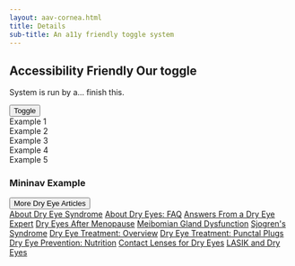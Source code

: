 ```yaml
--- 
layout: aav-cornea.html 
title: Details 
sub-title: An a11y friendly toggle system 
--- 
```


## Accessibility Friendly Our toggle
System is run by a... finish this.

<div class="element-box">
    <button class="button button--primary" data-a11y-toggle="ex-toggle-1">Toggle</button>
    <div class="toggle__content" id="ex-toggle-1">
        <span>Example 1</span><br>
        <span>Example 2</span><br>
        <span>Example 3</span><br>
        <span>Example 4</span><br>
        <span>Example 5</span>
    </div>
</div>

### Mininav Example

<div class="element-box">
    <nav class="toggle toggle--mininav">
        <button class="button button--primary button--arrow button--arrow-right" data-a11y-toggle="mini-nav-dryeye">More Dry Eye Articles</button>
        <div class="toggle__content" id="mini-nav-dryeye">
            <a class="toggle__link" href="http://www.allaboutvision.com/conditions/dryeye-syndrome.htm" target="_blank">About Dry Eye Syndrome</a>
            <a class="toggle__link" href="http://www.allaboutvision.com/askdoc/dry-eyes.htm" target="_blank">About Dry Eyes: FAQ</a>
            <a class="toggle__link" href="http://www.allaboutvision.com/askdoc/ask-dry-eye-doctor.htm" target="_blank">Answers From a Dry Eye Expert</a>
            <a class="toggle__link" href="http://www.allaboutvision.com/over40/dry-eyes-menopause.htm" target="_blank">Dry Eyes After Menopause</a>
            <a class="toggle__link" href="http://www.allaboutvision.com/conditions/meibomian-gland.htm" target="_blank">Meibomian Gland Dysfunction</a>
            <a class="toggle__link" href="http://www.allaboutvision.com/conditions/sjogrens-syndrome.htm" target="_blank">Sjogren's Syndrome</a>
            <a class="toggle__link" href="http://www.allaboutvision.com/conditions/dryeye.htm" target="_blank">Dry Eye Treatment: Overview</a>
            <a class="toggle__link" href="http://www.allaboutvision.com/conditions/punctal-plugs.htm" target="_blank">Dry Eye Treatment: Punctal Plugs</a>
            <a class="toggle__link" href="http://www.allaboutvision.com/nutrition/flaxseed-oil.htm" target="_blank">Dry Eye Prevention: Nutrition</a>
            <a class="toggle__link" href="http://www.allaboutvision.com/contacts/lenses-dry-eyes.htm" target="_blank">Contact Lenses for Dry Eyes</a>
            <a class="toggle__link" href="http://www.allaboutvision.com/visionsurgery/lasik-dry-eyes.htm" target="_blank">LASIK and Dry Eyes</a>
        </div>
    </nav>
</div>